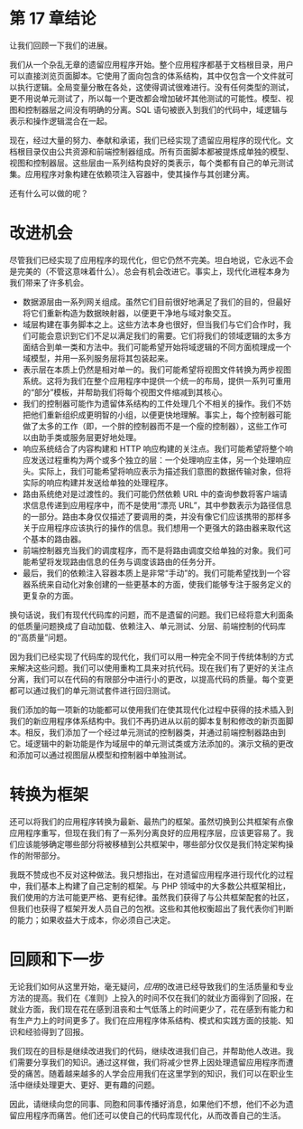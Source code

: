 # 第 17 章结论

让我们回顾一下我们的进展。

我们从一个杂乱无章的遗留应用程序开始。整个应用程序都基于文档根目录，用户可以直接浏览页面脚本。它使用了面向包含的体系结构，其中仅包含一个文件就可以执行逻辑。全局变量分散在各处，这使得调试很难进行。没有任何类型的测试，更不用说单元测试了，所以每一个更改都会增加破坏其他测试的可能性。模型、视图和控制器层之间没有明确的分离。SQL 语句被嵌入到我们的代码中，域逻辑与表示和操作逻辑混合在一起。

现在，经过大量的努力、奉献和承诺，我们已经实现了遗留应用程序的现代化。文档根目录仅由公共资源和前端控制器组成。所有页面脚本都被提炼成单独的模型、视图和控制器层。这些层由一系列结构良好的类表示，每个类都有自己的单元测试集。应用程序对象构建在依赖项注入容器中，使其操作与其创建分离。

还有什么可以做的呢？

# 改进机会

尽管我们已经实现了应用程序的现代化，但它仍然不完美。坦白地说，它永远不会是完美的（不管这意味着什么）。总会有机会改进它。事实上，现代化进程本身为我们带来了许多机会。

*   数据源层由一系列网关组成。虽然它们目前很好地满足了我们的目的，但最好将它们重新构造为数据映射器，以便更干净地与域对象交互。
*   域层构建在事务脚本之上。这些方法本身也很好，但当我们与它们合作时，我们可能会意识到它们不足以满足我们的需要。它们将我们的领域逻辑的太多方面结合到单一类和方法中。我们可能希望开始将域逻辑的不同方面梳理成一个域模型，并用一系列服务层将其包装起来。
*   表示层在本质上仍然是相对单一的。我们可能希望将视图文件转换为两步视图系统。这将为我们在整个应用程序中提供一个统一的布局，提供一系列可重用的“部分”模板，并帮助我们将每个视图文件缩减到其核心。
*   我们的控制器可能作为遗留体系结构的工件处理几个不相关的操作。我们不妨把他们重新组织成更明智的小组，以便更快地理解。事实上，每个控制器可能做了太多的工作（即，一个胖的控制器而不是一个瘦的控制器），这些工作可以由助手类或服务层更好地处理。
*   响应系统结合了内容构建和 HTTP 响应构建的关注点。我们可能希望将整个响应发送过程重构为两个或多个独立的层：一个处理响应主体，另一个处理响应头。实际上，我们可能希望将响应表示为描述我们意图的数据传输对象，但将实际的响应构建并发送给单独的处理程序。
*   路由系统绝对是过渡性的。我们可能仍然依赖 URL 中的查询参数将客户端请求信息传递到应用程序中，而不是使用“漂亮 URL”，其中参数表示为路径信息的一部分。路由本身仅仅描述了要调用的类，并没有像它们应该携带的那样多关于应用程序应该执行的操作的信息。我们想用一个更强大的路由器来取代这个基本的路由器。
*   前端控制器充当我们的调度程序，而不是将路由调度交给单独的对象。我们可能希望将发现路由信息的任务与调度该路由的任务分开。
*   最后，我们的依赖注入容器本质上是非常“手动”的。我们可能希望找到一个容器系统来自动化对象创建的一些更基本的方面，使我们能够专注于服务定义的更复杂的方面。

换句话说，我们有现代代码库的问题，而不是遗留的问题。我们已经将意大利面条的低质量问题换成了自动加载、依赖注入、单元测试、分层、前端控制的代码库的“高质量”问题。

因为我们已经实现了代码库的现代化，我们可以用一种完全不同于传统体制的方式来解决这些问题。我们可以使用重构工具来对抗代码。现在我们有了更好的关注点分离，我们可以在代码的有限部分中进行小的更改，以提高代码的质量。每个变更都可以通过我们的单元测试套件进行回归测试。

我们添加的每一项新的功能都可以使用我们在使其现代化过程中获得的技术插入到我们的新应用程序体系结构中。我们不再扔进从以前的脚本复制和修改的新页面脚本。相反，我们添加了一个经过单元测试的控制器类，并通过前端控制器路由到它。域逻辑中的新功能是作为域层中的单元测试类或方法添加的。演示文稿的更改和添加可以通过视图层从模型和控制器中单独测试。

# 转换为框架

还可以将我们的应用程序转换为最新、最热门的框架。虽然切换到公共框架有点像应用程序重写，但现在我们有了一系列分离良好的应用程序层，应该更容易了。我们应该能够确定哪些部分将被移植到公共框架中，哪些部分仅仅是我们特定架构操作的附带部分。

我既不赞成也不反对这种做法。我只想指出，在对遗留应用程序进行现代化的过程中，我们基本上构建了自己定制的框架。与 PHP 领域中的大多数公共框架相比，我们使用的方法可能更严格、更有纪律。虽然我们获得了与公共框架配套的社区，但我们也获得了框架开发人员自己的包袱。这些和其他权衡超出了我代表你们判断的能力；如果收益大于成本，你必须自己决定。

# 回顾和下一步

无论我们如何从这里开始，毫无疑问，*应用*的改进已经导致我们的生活质量和专业方法的提高。我们在《准则》上投入的时间不仅在我们的就业方面得到了回报，在就业方面，我们现在花在感到沮丧和士气低落上的时间更少了，花在感到有能力和有生产力上的时间更多了。我们在应用程序体系结构、模式和实践方面的技能、知识和经验得到了回报。

我们现在的目标是继续改进我们的代码，继续改进我们自己，并帮助他人改进。我们需要分享我们的知识。通过这样做，我们将减少世界上因处理遗留应用程序而遭受的痛苦。随着越来越多的人学会应用我们在这里学到的知识，我们可以在职业生活中继续处理更大、更好、更有趣的问题。

因此，请继续向您的同事、同胞和同事传播好消息，如果他们不想，他们不必为遗留应用程序而痛苦。他们还可以使自己的代码库现代化，从而改善自己的生活。